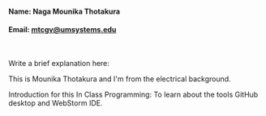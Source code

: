 #### Name: Naga Mounika Thotakura
#### Email: mtcgv@umsystems.edu

<br/>
 
Write a brief explanation here:

This is Mounika Thotakura and I'm from the electrical background.

Introduction for this In Class Programming: To learn about the tools GitHub desktop and WebStorm IDE.
